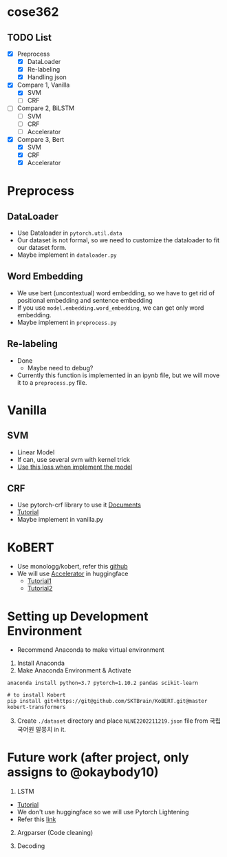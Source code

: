 # cose362

## TODO List
- [x] Preprocess
  - [x] DataLoader
  - [x] Re-labeling
  - [x] Handling json
- [x] Compare 1, Vanilla
  - [x] SVM
  - [ ] CRF
- [ ] Compare 2, BiLSTM
  - [ ] SVM
  - [ ] CRF
  - [ ] Accelerator
- [x] Compare 3, Bert
  - [x] SVM
  - [x] CRF
  - [x] Accelerator

# Preprocess
## DataLoader
* Use Dataloader in `pytorch.util.data`
* Our dataset is not formal, so we need to customize the dataloader to fit our dataset form.
* Maybe implement in `dataloader.py`

## Word Embedding
* We use bert (uncontextual) word embedding, so we have to get rid of positional embedding and sentence embedding
* If you use `model.embedding.word_embedding`, we can get only word embedding.
* Maybe implement in `preprocess.py`

## Re-labeling
* Done
  * Maybe need to debug?
* Currently this function is implemented in an ipynb file, but we will move it to a `preprocess.py` file.

# Vanilla
## SVM
* Linear Model
* If can, use several svm with kernel trick
* [Use this loss when implement the model](https://pytorch.org/docs/stable/generated/torch.nn.MultiLabelMarginLoss.html)

## CRF
* Use pytorch-crf library to use it [Documents](https://pytorch-crf.readthedocs.io/en/stable/)
* [Tutorial](https://tutorials.pytorch.kr/beginner/nlp/advanced_tutorial.html)
* Maybe implement in vanilla.py

# KoBERT
* Use monologg/kobert, refer this [github](https://github.com/monologg/KoBERT-Transformers)
* We will use [Accelerator](https://huggingface.co/docs/accelerate/package_reference/accelerator) in huggingface
  * [Tutorial1](https://huggingface.co/docs/transformers/perf_train_gpu_one)
  * [Tutorial2](https://huggingface.co/docs/transformers/v4.20.1/en/perf_train_gpu_one)

# Setting up Development Environment
* Recommend Anaconda to make virtual environment
1. Install Anaconda
1. Make Anaconda Environment & Activate
```shell
anaconda install python=3.7 pytorch=1.10.2 pandas scikit-learn

# to install Kobert
pip install git+https://git@github.com/SKTBrain/KoBERT.git@master kobert-transformers
```
3. Create `./dataset` directory and place `NLNE2202211219.json` file from 국립국어원 말뭉치 in it.

# Future work (after project, only assigns to @okaybody10)

1. LSTM
* [Tutorial](https://tutorials.pytorch.kr/beginner/nlp/advanced_tutorial.html)
* We don't use huggingface so we will use Pytorch Lightening
* Refer this [link](https://www.kaggle.com/code/megner/pytorch-lightning-lstm)

2. Argparser (Code cleaning)

3. Decoding